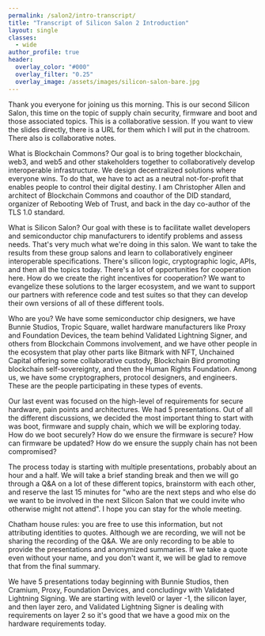 ```yaml
---
permalink: /salon2/intro-transcript/
title: "Transcript of Silicon Salon 2 Introduction"
layout: single
classes:
  - wide
author_profile: true
header:
  overlay_color: "#000"
  overlay_filter: "0.25"
  overlay_image: /assets/images/silicon-salon-bare.jpg
---
```


Thank you everyone for joining us this morning. This is our second Silicon Salon, this time on the topic of supply chain security, firmware and boot and those associated topics. This is a collaborative session. If you want to view the slides directly, there is a URL for them which I will put in the chatroom. There also is collaborative notes.

What is Blockchain Commons? Our goal is to bring together blockchain, web3, and web5 and other stakeholders together to collaboratively develop interoperable infrastructure. We design decentralized solutions where everyone wins. To do that, we have to act as a neutral not-for-profit that enables people to control their digital destiny. I am Christopher Allen and architect of Blockchain Commons and coauthor of the DID standard, organizer of Rebooting Web of Trust, and back in the day co-author of the TLS 1.0 standard.

What is Silicon Salon? Our goal with these is to facilitate wallet developers and semiconductor chip manufacturers to identify problems and assess needs. That's very much what we're doing in this salon. We want to take the results from these group salons and learn to collaboratively engineer interoperable specifications. There's silicon logic, cryptographic logic, APIs, and then all the topics today. There's a lot of opportunities for cooperation here. How do we create the right incentives for cooperation? We want to evangelize these solutions to the larger ecosystem, and we want to support our partners with reference code and test suites so that they can develop their own versions of all of these different tools.

Who are you? We have some semiconductor chip designers, we have Bunnie Studios, Tropic Square, wallet hardware manufacturers like Proxy and Foundation Devices, the team behind Validated Lightning Signer, and others from Blockchain Commons involvement, and we have other people in the ecosystem that play other parts like Bitmark with NFT, Unchained Capital offering some collaborative custody, Blockchain Bird promoting blockchain self-sovereignty, and then the Human Rights Foundation. Among us, we have some cryptographers, protocol designers, and engineers. These are the people participating in these types of events.

Our last event was focused on the high-level of requirements for secure hardware, pain points and architectures. We had 5 presentations. Out of all the different discussions, we decided the most important thing to start with was boot, firmware and supply chain, which we will be exploring today. How do we boot securely? How do we ensure the firmware is secure? How can firmware be updated? How do we ensure the supply chain has not been compromised?

The process today is starting with multiple presentations, probably about an hour and a half. We will take a brief standing break and then we will go through a Q&A on a lot of these different topics, brainstorm with each other, and reserve the last 15 minutes for "who are the next steps and who else do we want to be involved in the next Silicon Salon that we could invite who otherwise might not attend". I hope you can stay for the whole meeting.

Chatham house rules: you are free to use this information, but not attributing identities to quotes. Although we are recording, we will not be sharing the recording of the Q&A. We are only recording to be able to provide the presentations and anonymized summaries. If we take a quote even without your name, and you don't want it, we will be glad to remove that from the final summary.

We have 5 presentations today beginning with Bunnie Studios, then Cramium, Proxy, Foundation Devices, and concludingv with Validated Lightning Signing. We are starting with level0 or layer -1, the silicon layer, and then layer zero, and Validated Lightning Signer is dealing with requirements on layer 2 so it's good that we have a good mix on the hardware requirements today. 
